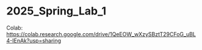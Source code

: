 # 2025_Spring_Lab_1

Colab: https://colab.research.google.com/drive/1QeEOW_wXzySBztT29CFoG_uBL4-IEnAk?usp=sharing
